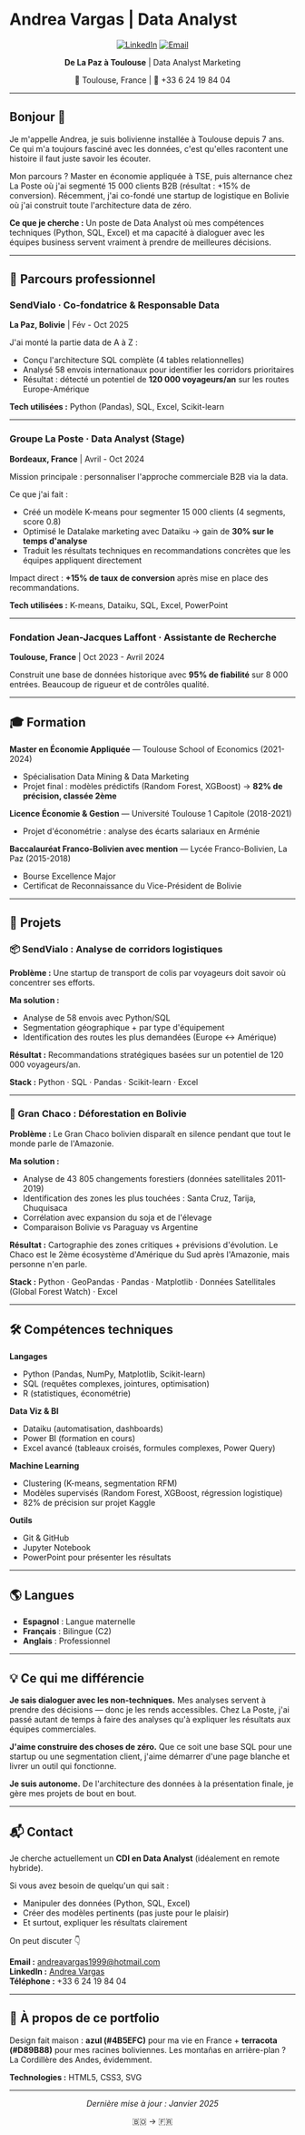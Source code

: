 # Andrea Vargas | Data Analyst

<div align="center">

[![LinkedIn](https://img.shields.io/badge/LinkedIn-0077B5?style=for-the-badge&logo=linkedin)](https://www.linkedin.com/in/andreanvp/)
[![Email](https://img.shields.io/badge/Email-D14836?style=for-the-badge&logo=gmail&logoColor=white)](mailto:andreavargas1999@hotmail.com)

**De La Paz à Toulouse** | Data Analyst Marketing

📍 Toulouse, France | 📱 +33 6 24 19 84 04

</div>

---

## Bonjour 👋

Je m'appelle Andrea, je suis bolivienne installée à Toulouse depuis 7 ans. Ce qui m'a toujours fasciné avec les données, c'est qu'elles racontent une histoire  il faut juste savoir les écouter. 

Mon parcours ? Master en économie appliquée à TSE, puis alternance chez La Poste où j'ai segmenté 15 000 clients B2B (résultat : +15% de conversion). Récemment, j'ai co-fondé une startup de logistique en Bolivie où j'ai construit toute l'architecture data de zéro.

**Ce que je cherche :** Un poste de Data Analyst où mes compétences techniques (Python, SQL, Excel) et ma capacité à dialoguer avec les équipes business servent vraiment à prendre de meilleures décisions.

---

## 💼 Parcours professionnel

### SendVialo · Co-fondatrice & Responsable Data
**La Paz, Bolivie** | Fév - Oct 2025

J'ai monté la partie data de A à Z :
- Conçu l'architecture SQL complète (4 tables relationnelles)
- Analysé 58 envois internationaux pour identifier les corridors prioritaires
- Résultat : détecté un potentiel de **120 000 voyageurs/an** sur les routes Europe-Amérique

**Tech utilisées :** Python (Pandas), SQL, Excel, Scikit-learn

---

### Groupe La Poste · Data Analyst (Stage)
**Bordeaux, France** | Avril - Oct 2024

Mission principale : personnaliser l'approche commerciale B2B via la data.

Ce que j'ai fait :
- Créé un modèle K-means pour segmenter 15 000 clients (4 segments, score 0.8)
- Optimisé le Datalake marketing avec Dataiku → gain de **30% sur le temps d'analyse**
- Traduit les résultats techniques en recommandations concrètes que les équipes appliquent directement

Impact direct : **+15% de taux de conversion** après mise en place des recommandations.

**Tech utilisées :** K-means, Dataiku, SQL, Excel, PowerPoint

---

### Fondation Jean-Jacques Laffont · Assistante de Recherche
**Toulouse, France** | Oct 2023 - Avril 2024

Construit une base de données historique avec **95% de fiabilité** sur 8 000 entrées. Beaucoup de rigueur et de contrôles qualité.

---

## 🎓 Formation

**Master en Économie Appliquée** — Toulouse School of Economics (2021-2024)
- Spécialisation Data Mining & Data Marketing
- Projet final : modèles prédictifs (Random Forest, XGBoost) → **82% de précision, classée 2ème**

**Licence Économie & Gestion** — Université Toulouse 1 Capitole (2018-2021)
- Projet d'économétrie : analyse des écarts salariaux en Arménie

**Baccalauréat Franco-Bolivien avec mention** — Lycée Franco-Bolivien, La Paz (2015-2018)
- Bourse Excellence Major
- Certificat de Reconnaissance du Vice-Président de Bolivie

---

## 🚀 Projets

### 📦 SendVialo : Analyse de corridors logistiques

**Problème :** Une startup de transport de colis par voyageurs doit savoir où concentrer ses efforts.

**Ma solution :**
- Analyse de 58 envois avec Python/SQL
- Segmentation géographique + par type d'équipement
- Identification des routes les plus demandées (Europe ↔ Amérique)

**Résultat :** Recommandations stratégiques basées sur un potentiel de 120 000 voyageurs/an.

**Stack :** Python · SQL · Pandas · Scikit-learn · Excel

---

### 🌳 Gran Chaco : Déforestation en Bolivie

**Problème :** Le Gran Chaco bolivien disparaît en silence pendant que tout le monde parle de l'Amazonie.

**Ma solution :**
- Analyse de 43 805 changements forestiers (données satellitales 2011-2019)
- Identification des zones les plus touchées : Santa Cruz, Tarija, Chuquisaca
- Corrélation avec expansion du soja et de l'élevage
- Comparaison Bolivie vs Paraguay vs Argentine

**Résultat :** Cartographie des zones critiques + prévisions d'évolution. Le Chaco est le 2ème écosystème d'Amérique du Sud après l'Amazonie, mais personne n'en parle.

**Stack :** Python · GeoPandas · Pandas · Matplotlib · Données Satellitales (Global Forest Watch) · Excel

---

## 🛠️ Compétences techniques

**Langages**
- Python (Pandas, NumPy, Matplotlib, Scikit-learn)
- SQL (requêtes complexes, jointures, optimisation)
- R (statistiques, économétrie)

**Data Viz & BI**
- Dataiku (automatisation, dashboards)
- Power BI (formation en cours)
- Excel avancé (tableaux croisés, formules complexes, Power Query)

**Machine Learning**
- Clustering (K-means, segmentation RFM)
- Modèles supervisés (Random Forest, XGBoost, régression logistique)
- 82% de précision sur projet Kaggle

**Outils**
- Git & GitHub
- Jupyter Notebook
- PowerPoint pour présenter les résultats

---

## 🌎 Langues

- **Espagnol** : Langue maternelle
- **Français** : Bilingue (C2)
- **Anglais** : Professionnel

---

## 💡 Ce qui me différencie

**Je sais dialoguer avec les non-techniques.** Mes analyses servent à prendre des décisions — donc je les rends accessibles. Chez La Poste, j'ai passé autant de temps à faire des analyses qu'à expliquer les résultats aux équipes commerciales.

**J'aime construire des choses de zéro.** Que ce soit une base SQL pour une startup ou une segmentation client, j'aime démarrer d'une page blanche et livrer un outil qui fonctionne.

**Je suis autonome.** De l'architecture des données à la présentation finale, je gère mes projets de bout en bout.

---

## 📬 Contact

Je cherche actuellement un **CDI en Data Analyst** (idéalement en remote hybride).

Si vous avez besoin de quelqu'un qui sait :
- Manipuler des données (Python, SQL, Excel)
- Créer des modèles pertinents (pas juste pour le plaisir)
- Et surtout, expliquer les résultats clairement

On peut discuter 👇

**Email :** andreavargas1999@hotmail.com  
**LinkedIn :** [Andrea Vargas](https://www.linkedin.com/in/andreanvp/)  
**Téléphone :** +33 6 24 19 84 04

---

## 🎨 À propos de ce portfolio

Design fait maison : **azul (#4B5EFC)** pour ma vie en France + **terracota (#D89B88)** pour mes racines boliviennes. Les montañas en arrière-plan ? La Cordillère des Andes, évidemment.

**Technologies :** HTML5, CSS3, SVG

---

<div align="center">

*Dernière mise à jour : Janvier 2025*

🇧🇴 → 🇫🇷

</div>
